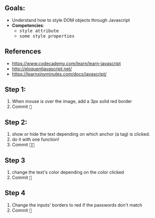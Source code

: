 ## Goals:

- Understand how to style DOM objects through Javascript
- **Competencies**: 
  - <kbd>style attribute</kbd>
  - <kbd>some style properties</kbd>

## References

- https://www.codecademy.com/learn/learn-javascript
- http://eloquentjavascript.net/
- https://learnxinyminutes.com/docs/javascript/

## Step 1:

1. When mouse is over the image, add a 3px solid red border
2. Commit <kbd>🔑</kbd>

## Step 2:

1. show or hide the text depending on which anchor (a tag) is clicked.
2. do it with one function!
3. Commit <kbd>🔑🔑</kbd>

## Step 3

1. change the text's color depending on the color clicked
2. Commit <kbd>🔑</kbd>

## Step 4

1. Change the inputs' borders to red if the passwords don't match
2. Commit <kbd>🔑</kbd>
